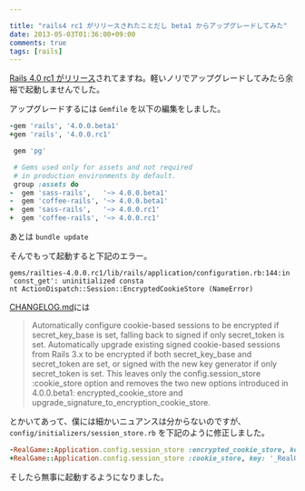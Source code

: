 ```yaml
---

title: "rails4 rc1 がリリースされたことだし beta1 からアップグレードしてみた"
date: 2013-05-03T01:36:00+09:00
comments: true
tags: [rails]
---
```


[Rails 4.0 rc1 がリリース](http://weblog.rubyonrails.org/2013/5/1/Rails-4-0-release-candidate-1/)されてますね。軽いノリでアップグレードしてみたら余裕で起動しませんでした。

アップグレードするには `Gemfile` を以下の編集をしました。

```ruby
-gem 'rails', '4.0.0.beta1'
+gem 'rails', '4.0.0.rc1'

 gem 'pg'

 # Gems used only for assets and not required
 # in production environments by default.
 group :assets do
-  gem 'sass-rails',   '~> 4.0.0.beta1'
-  gem 'coffee-rails', '~> 4.0.0.beta1'
+  gem 'sass-rails',   '~> 4.0.0.rc1'
+  gem 'coffee-rails', '~> 4.0.0.rc1'
```

あとは `bundle update`

そんでもって起動すると下記のエラー。

```
gems/railties-4.0.0.rc1/lib/rails/application/configuration.rb:144:in `const_get': uninitialized consta
nt ActionDispatch::Session::EncryptedCookieStore (NameError)
```

[CHANGELOG.md](https://github.com/rails/rails/blob/4-0-stable/actionpack/CHANGELOG.md)には

> Automatically configure cookie-based sessions to be encrypted if secret_key_base is set, falling back to signed if only secret_token is set. Automatically upgrade existing signed cookie-based sessions from Rails 3.x to be encrypted if both secret_key_base and secret_token are set, or signed with the new key generator if only secret_token is set. This leaves only the config.session_store :cookie_store option and removes the two new options introduced in 4.0.0.beta1: encrypted_cookie_store and upgrade_signature_to_encryption_cookie_store.

とかいてあって、僕には細かいニュアンスは分からないのですが、`config/initializers/session_store.rb` を下記のように修正しました。

```ruby
-RealGame::Application.config.session_store :encrypted_cookie_store, key: '_RealGame_session'
+RealGame::Application.config.session_store :cookie_store, key: '_RealGame_session'
```

そしたら無事に起動するようになりました。
